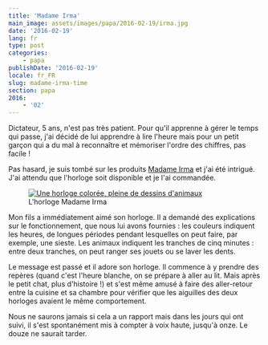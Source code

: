 ```yaml
---
title: 'Madame Irma'
main_image: assets/images/papa/2016-02-19/irma.jpg
date: '2016-02-19'
lang: fr
type: post
categories:
    - papa
publishDate: '2016-02-19'
locale: fr_FR
slug: madame-irma-time
section: papa
2016:
    - '02'
---
```


Dictateur, 5 ans, n'est pas très patient. Pour qu'il apprenne à gérer le temps qui passe, j'ai décidé de lui apprendre à lire l'heure mais pour un petit garçon qui a du mal à reconnaître et mémoriser l'ordre des chiffres, pas facile !

Pas hasard, je suis tombé sur les produits [Madame Irma](http://www.irmatime.com/fr/) et j'ai été intrigué. J'ai attendu que l'horloge soit disponible et je l'ai commandée.

<figure>
  <a href="http://www.irmatime.com/fr/" title="Aller sur le site de Madame Irma">
      <img src="{{<fileFolder>}}irma.jpg" alt="Une horloge colorée, pleine de dessins d'animaux" />
  </a>
  <figcaption>L'horloge Madame Irma</figcaption>
</figure>

Mon fils a immédiatement aimé son horloge. Il a demandé des explications sur le fonctionnement, que nous lui avons fournies : les couleurs indiquent les heures, de longues périodes pendant lesquelles on peut faire, par exemple, une sieste. Les animaux indiquent les tranches de cinq minutes : entre deux tranches, on peut ranger ses jouets ou se laver les dents.

Le message est passé et il adore son horloge. Il commence à y prendre des repères (quand c'est l'heure blanche, on se prépare à aller au lit. Mais après le petit chat, plus d'histoire !) et s'est même amusé à faire des aller-retour entre la cuisine et sa chambre pour vérifier que les aiguilles des deux horloges avaient le même comportement.

Nous ne saurons jamais si cela a un rapport mais dans les jours qui ont suivi, il s'est spontanément mis à compter à voix haute, jusqu'à onze. Le douze ne saurait tarder.